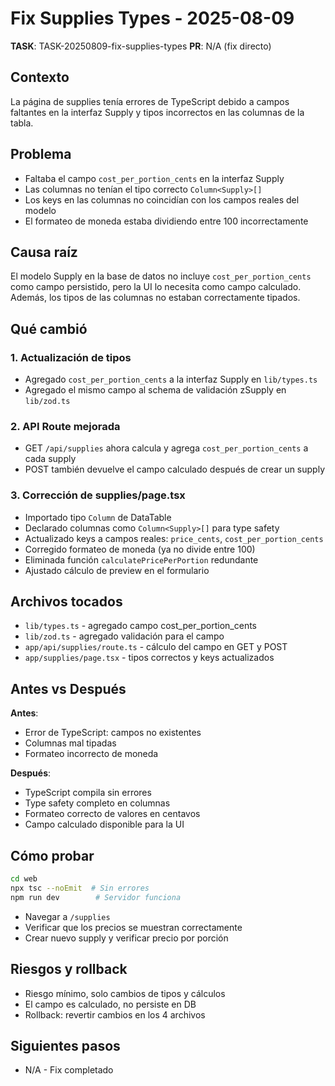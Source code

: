 # Fix Supplies Types - 2025-08-09

**TASK**: TASK-20250809-fix-supplies-types
**PR**: N/A (fix directo)

## Contexto
La página de supplies tenía errores de TypeScript debido a campos faltantes en la interfaz Supply y tipos incorrectos en las columnas de la tabla.

## Problema
- Faltaba el campo `cost_per_portion_cents` en la interfaz Supply
- Las columnas no tenían el tipo correcto `Column<Supply>[]`
- Los keys en las columnas no coincidían con los campos reales del modelo
- El formateo de moneda estaba dividiendo entre 100 incorrectamente

## Causa raíz
El modelo Supply en la base de datos no incluye `cost_per_portion_cents` como campo persistido, pero la UI lo necesita como campo calculado. Además, los tipos de las columnas no estaban correctamente tipados.

## Qué cambió

### 1. Actualización de tipos
- Agregado `cost_per_portion_cents` a la interfaz Supply en `lib/types.ts`
- Agregado el mismo campo al schema de validación zSupply en `lib/zod.ts`

### 2. API Route mejorada
- GET `/api/supplies` ahora calcula y agrega `cost_per_portion_cents` a cada supply
- POST también devuelve el campo calculado después de crear un supply

### 3. Corrección de supplies/page.tsx
- Importado tipo `Column` de DataTable
- Declarado columnas como `Column<Supply>[]` para type safety
- Actualizado keys a campos reales: `price_cents`, `cost_per_portion_cents`
- Corregido formateo de moneda (ya no divide entre 100)
- Eliminada función `calculatePricePerPortion` redundante
- Ajustado cálculo de preview en el formulario

## Archivos tocados
- `lib/types.ts` - agregado campo cost_per_portion_cents
- `lib/zod.ts` - agregado validación para el campo
- `app/api/supplies/route.ts` - cálculo del campo en GET y POST
- `app/supplies/page.tsx` - tipos correctos y keys actualizados

## Antes vs Después

**Antes**: 
- Error de TypeScript: campos no existentes
- Columnas mal tipadas
- Formateo incorrecto de moneda

**Después**:
- TypeScript compila sin errores
- Type safety completo en columnas
- Formateo correcto de valores en centavos
- Campo calculado disponible para la UI

## Cómo probar
```bash
cd web
npx tsc --noEmit  # Sin errores
npm run dev        # Servidor funciona
```
- Navegar a `/supplies`
- Verificar que los precios se muestran correctamente
- Crear nuevo supply y verificar precio por porción

## Riesgos y rollback
- Riesgo mínimo, solo cambios de tipos y cálculos
- El campo es calculado, no persiste en DB
- Rollback: revertir cambios en los 4 archivos

## Siguientes pasos
- N/A - Fix completado